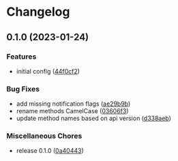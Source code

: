 # Changelog

## 0.1.0 (2023-01-24)


### Features

* initial config ([44f0cf2](https://github.com/devopsarr/readarr-go/commit/44f0cf21238090395e54c9fc18755612a75fdfd8))


### Bug Fixes

* add missing notification flags ([ae29b9b](https://github.com/devopsarr/readarr-go/commit/ae29b9bf062adbfa71e4d974b2d5f9119af91181))
* rename methods CamelCase ([03606f3](https://github.com/devopsarr/readarr-go/commit/03606f30eca9165aaa9b684b3e792b48193ac40f))
* update method names based on api version ([d338aeb](https://github.com/devopsarr/readarr-go/commit/d338aeb37de3b3287a884585effc543c5ed9f61c))


### Miscellaneous Chores

* release 0.1.0 ([0a40443](https://github.com/devopsarr/readarr-go/commit/0a4044359df6d9ddf539f000e7c45c8e7ca6a464))
